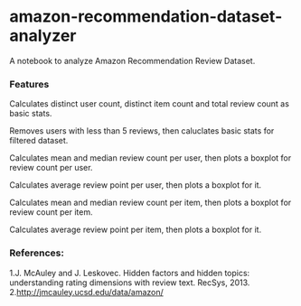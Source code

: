 # amazon-recommendation-dataset-analyzer
A notebook to analyze Amazon Recommendation Review Dataset.


### Features 

Calculates distinct user count, distinct item count and total review count as basic stats.

Removes users with less than 5 reviews, then caluclates basic stats for filtered dataset.

Calculates mean and median review count per user, then plots a boxplot for review count per user.

Calculates average review point per user, then plots a boxplot for it.

Calculates mean and median review count per item, then plots a boxplot for review count per item.

Calculates average review point per item, then plots a boxplot for it.


### References:

1.J. McAuley and J. Leskovec. Hidden factors and hidden topics: understanding rating dimensions with review text. RecSys, 2013. 2.http://jmcauley.ucsd.edu/data/amazon/
